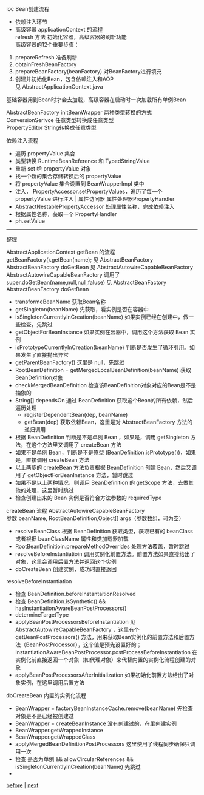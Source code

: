 ioc Bean创建流程  
- 依赖注入环节  
- 高级容器 applicationContext 的流程  
refresh 方法 初始化容器，高级容器的刷新功能  
高级容器的12个重要步骤：  
1. prepareRefresh 准备刷新
2. obtainFreshBeanFactory
3. prepareBeanFactory(beanFactory) 对BeanFactory进行填充  
11. 创建并初始化Bean，包含依赖注入和AOP  
见 AbstractApplicationContext.java  

基础容器用到Bean时才会去加载，高级容器在启动时一次加载所有单例Bean  

AbstractBeanFactory initBeanWrapper 两种类型转换的方式   
  ConversionSerivce 任意类型转换成任意类型  
  PropertyEditor String转换成任意类型  

依赖注入流程  
- 遍历 propertyValue 集合  
- 类型转换 RuntimeBeanReference 和 TypedStringValue  
- 重新 set 给 propertyValue 对象  
- 找一个新的集合存储转换后的 propertyValue  
- 将 propertyValue 集合设置到 BeanWrapperImpl 类中  
- 注入， PropertyAccessor.setPropertyValues，遍历了每一个 propertyValue 进行注入 | 属性访问器 属性处理器PropertyHandler  
- AbstractNestablePropertyAccessor 处理属性名称，完成依赖注入  
- 根据属性名称，获取一个 PropertyHandler  
- ph.setValue  

----

整理

AbstractApplicationContext getBean 的流程  
getBeanFactory().getBean(name);  见 AbstractBeanFactory  
AbstractBeanFactory doGetBean  见 AbstractAutowireCapableBeanFactory  
AbstractAutowireCapableBeanFactory 调用了 super.doGetBean(name,null,null,faluse) 见 AbstractBeanFactory  
AbstractBeanFactory doGetBean  
- transformeBeanName 获取Bean名称
- getSingleton(beanName) 先获取，看实例是否在容器中  
- isSingletonCurrentlyInCreation(beanName) 如果实例已经在创建中，做一些检查，先跳过
- getObjectForBeanInstance 如果实例在容器中，调用这个方法获取 Bean 实例  
- isPrototypeCurrentlyInCreation(beanName) 判断是否发生了循环引用。如果发生了直接抛出异常  
- getParentBeanFactory()  这里是 null，先跳过  
- RootBeanDefinition = getMergedLocalBeanDefinition(beanName) 获取BeanDefinition对象
- checkMergedBeanDefinition 检查该BeanDefinition对象对应的Bean是不是抽象的  
- String[] dependsOn 通过 BeanDefinition 获取这个Bean的所有依赖，然后遍历处理  
  - registerDependentBean(dep, beanName)  
  - getBean(dep) 获取依赖Bean，这里是对 AbstractBeanFactory 方法的递归调用  
- 根据 BeanDefinition 判断是不是单例 Bean ，如果是，调用 getSingleton 方法，在这个方法里又调用了 createBean 方法
- 如果不是单例 Bean，判断是不是原型 (BeanDefinition.isPrototype())，如果是，直接调用 createBean 方法  
- 以上两步的 createBean 方法负责根据 BeanDefinition 创建 Bean，然后又调用了 getObjectForBeanInstance 方法，暂时跳过  
- 如果不是以上两种情况，则调用 BeanDefinition  的 getScope 方法，去做其他的处理，这里暂时跳过  
- 检查创建出来的 Bean 实例是否符合方法参数的 requiredType

createBean 流程 AbstractAutowireCapableBeanFactory  
参数 beanName, RootBeanDefinition,Object[] args（参数数组，可为空）  
- resolveBeanClass  根据 BeanDefinition 获取类型，获取已有的 beanClass 或者根据 beanClassName 属性和类加载器加载  
- RootBeanDefinitioin.prepareMethodOverrides 处理方法覆盖，暂时跳过  
- resolveBeforeInstantiatioin 调用实例化前置方法。前置方法如果直接给出了对象，这里会调用后置方法并返回这个实例  
- doCreateBean 创建实例，成功时直接返回  

resolveBeforeInstantiation  
- 检查 BeanDefinition.beforeInstantaitionResolved
- 检查 BeanDefinition.isSynthetic() && hasInstantiationAwareBeanPostProcessors()  
- determineTargetType  
- applyBeanPostProcessorsBeforeInstantiation 见 AbstractAutowireCapableBeanFactory ，这里有个 getBeanPostProcessors() 方法，用来获取Bean实例化的前置方法和后置方法（BeanPostProcessor），这个值是预先设置好的；InstantiationAwareBeanPostProcessor.postProcessBeforeInstantiation 在实例化前直接返回一个对象（如代理对象）来代替内置的实例化流程创建的对象  
- applyBeanPostProcessorsAfterInitialization 如果初始化前置方法给出了对象实例，在这里调用后置方法  

doCreateBean 内置的实例化流程  
- BeanWrapper = factoryBeanInstanceCache.remove(beanName) 先检查对象是不是已经被创建过  
- BeanWrapper = createBeanInstance 没有创建过的，在里创建实例  
- BeanWrapper.getWrappedInstance  
- BeanWrapper.getWrappedClass
- applyMergedBeanDefinitionPostProcessors 这里使用了线程同步确保只调用一次  
- 检查 是否为单例 && allowCircularReferences && isSingletonCurrentlyInCreation(beanName)  先跳过
- 

[before](3.md) | [next](5.md)  